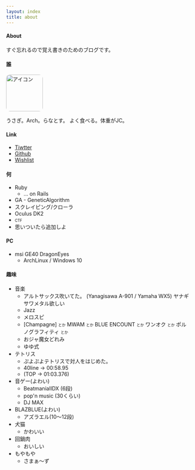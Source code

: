 ```yaml
---
layout: index
title: about
---
```


#### About
すぐ忘れるので覚え書きのためのブログです。

#### 誰

<a href="https://twitter.com/Ranats85"><img align='bottom' src='https://pbs.twimg.com/profile_images/625003062336204800/aT0IGkPy.png' width=100px style="border-radius:10px;-webkit-border-radius:10px;-moz-border-radius:10px" alt='アイコン'></a>

うさぎ。Arch。らなとす。
よく食べる。体重がJC。

#### Link
- [Tiwtter](https://twitter.com/Ranats85)
- [Github](https://github.com/Ranats)
- [Wishlist](http://www.amazon.co.jp/registry/wishlist/1YM9QBHU730RY)

#### 何
- Ruby
    - ... on Rails
- GA - GeneticAlgorithm
- スクレイピング/クローラ
- Oculus DK2
- <font size=1.2em>CTF</font>
- 思いついたら追加しよ

#### PC
- msi GE40 DragonEyes
	- ArchLinux / Windows 10

#### 趣味
- 音楽
	- アルトサックス吹いてた。
		(Yanagisawa A-901 / Yamaha WX5)
		ヤナギサワメタル欲しい
	- Jazz
	- メロスピ
	- [Champagne] <font size=1em>とか</font> MWAM <font size=1em>とか</font> BLUE ENCOUNT <font size=1em>とか</font> ワンオク <font size=1em>とか</font> ポルノグラフィティ <font size=1em>とか</font>
	- おジャ魔女どれみ
	- ゆゆ式
- テトリス
	- ぷよぷよテトリスで対人をはじめた。
	- 40line -> 00:58.95
	- (TOP -> 01:03.376)
- 音ゲー(よわい)
	- BeatmaniaIIDX (6段)
	- pop'n music (30くらい)
	- DJ MAX
- BLAZBLUE(よわい)
	- アズラエル(10～12段)
- 犬猫
    - かわいい
- 回鍋肉
    - おいしい
- もやもや
	- さまぁ～ず